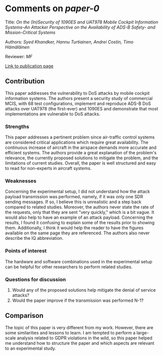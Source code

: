 # Comments on _paper-0_

Title: _On the (In)Security of 1090ES and UAT978 Mobile Cockpit Information Systems–An Attacker Perspective on the Availability of ADS-B Safety- and Mission-Critical Systems_

Authors: _Syed Khandker, Hannu Turtiainen, Andrei Costin, Timo Hämäläinen_

Reviewer: _MF_

[Link to publication page](https://ieeexplore.ieee.org/document/9749067)

## Contribution

This paper addresses the vulnerability to DoS attacks by mobile cockpit information systems. The authors present a security study of commercial MCIS, with 68 test configurations, implement and reproduce ADS-B DoS attacks over UAT978 (the first-ever) and 1090ES and demonstrate that most implementations are vulnerable to DoS attacks.


### Strengths

This paper addresses a pertinent problem since air-traffic control systems are considered critical applications which require great availability. The continuous increase of aircraft in the airspace demands more accurate and efficient systems.
The authors provide a great explanation of the problem's relevance, the currently proposed solutions to mitigate the problem, and the limitations of current studies.
Overall, the paper is well structured and easy to read for non-experts in aircraft systems. 

### Weaknesses

Concerning the experimental setup, I did not understand how the attack payload transmission was performed, namely, if it was only one SDR sending messages. If so, I believe this is unrealistic and a step back compared to related studies. Moreover, the authors never state the rate of the requests, only that they are sent "very quickly," which is a bit vague.
It would also help to have an example of an attack payload.
Concerning the results, I found it confusing to explain some of the results prior to showing them.
Additionally, I think it would help the reader to have the figures available on the same page they are referenced. The authors also never describe the IQ abbreviation.

### Points of interest

The hardware and software combinations used in the experimental setup can be helpful for other researchers to perform related studies.

### Questions for discussion

1. Would any of the proposed solutions help mitigate the denial of service attacks?
2. Would the paper improve if the transmission was performed N-1?

## Comparison

The topic of this paper is very different from my work. However, there are some similarities and lessons to learn. I am tempted to perform a large-scale analysis related to GDPR violations in the wild, so this paper helped me understand how to structure the paper and which aspects are relevant to an experimental study.
